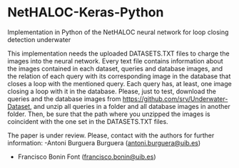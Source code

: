 # NetHALOC-Keras-Python
Implementation in Python of the NetHALOC neural network for loop closing detection underwater

This implementation needs the uploaded DATASETS.TXT files to charge the images into the neural network. 
Every text file contains information about the images contained in each dataset, queries and database images, and the relation of each query with its corresponding image in the database that closes a loop with the mentioned query. Each query has, at least, one image closing a loop with it in the database.
Please, just to test, download the queries and the database images from https://github.com/srv/Underwater-Dataset, and unzip all queries in a folder and all database images in another folder. Then, be sure that the path where you unzipped the images is coincident with the one set in the DATASETS.TXT files. 

The paper is under review. Please, contact with the authors for further information: 
-Antoni Burguera Burguera (antoni.burguera@uib.es)
- Francisco Bonin Font (francisco.bonin@uib.es)



